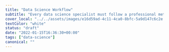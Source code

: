 ```yaml
---
title: "Data Science Workflow"
subtitle: "Every data science specialist must follow a professional method that involves with collecting, organizing, visualizing and predicting data"
cover_local: "../../assets/images/e16d59ad-4c11-4ca0-8bfc-5a9d147c6c2e.jpeg"
textColor: "white"
status: "draft"
date: "2022-01-15T16:36:30+00:00"
tags: ["data-science"]
canonical: ""
---
```


